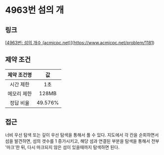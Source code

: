# 4963번 섬의 개

## 링크

[[4963번: 섬의 개수 (acmicpc.net)](https://www.acmicpc.net/problem/4963)](https://www.acmicpc.net/problem/1181)

## 제약 조건

| 제약 조건명 |   값    |
| :---------: | :-----: |
|  시간 제한  |   1초   |
| 메모리 제한 |  128MB  |
|  정답 비율  | 49.576% |

## 접근

너비 우선 탐색 또는 깊이 우선 탐색을 통해서 풀 수 있다. 지도에서 각 칸을 순회하면서 섬을 발견하면, 섬의 갯수를 1 증가시키고, 해당 섬과 연결된 부분을 탐색을 통해서 전부 '마크'한 뒤, 다시 마크되지 않은 섬이 있을때까지 탐색하면 된다.
